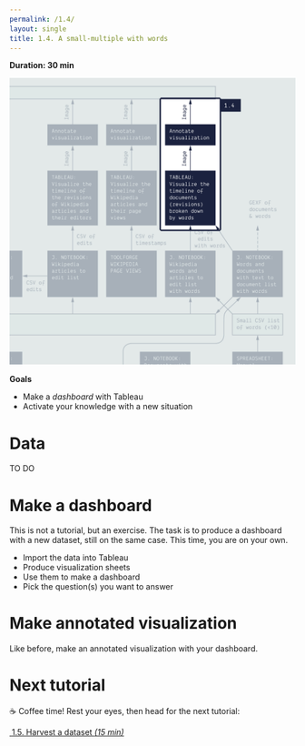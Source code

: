 ```yaml
---
permalink: /1.4/
layout: single
title: 1.4. A small-multiple with words
---
```


**Duration: 30 min**

[
	![Overview tuto 1.4](../assets/images/1-4.jpg)
](../assets/images/1-4.jpg)

**Goals**
* Make a *dashboard* with Tableau
* Activate your knowledge with a new situation

# Data

TO DO

# Make a dashboard

This is not a tutorial, but an exercise. The task is to produce a dashboard with a new dataset, still on the same case. This time, you are on your own.

* Import the data into Tableau
* Produce visualization sheets
* Use them to make a dashboard
* Pick the question(s) you want to answer

# Make annotated visualization

Like before, make an annotated visualization with your dashboard.

# Next tutorial

☕ Coffee time! Rest your eyes, then head for the next tutorial:

[<i class="fas fa-forward"></i>&nbsp;1.5. Harvest a dataset *(15 min)*](../1.4/)
